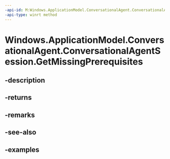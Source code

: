 ```yaml
---
-api-id: M:Windows.ApplicationModel.ConversationalAgent.ConversationalAgentSession.GetMissingPrerequisites
-api-type: winrt method
---
```


# Windows.ApplicationModel.ConversationalAgent.ConversationalAgentSession.GetMissingPrerequisites

<!--
public System.Collections.Generic.IReadOnlyList<Windows.ApplicationModel.ConversationalAgent.ConversationalAgentVoiceActivationPrerequisiteKind> GetMissingPrerequisites ();
-->


## -description

## -returns

## -remarks

## -see-also

## -examples


